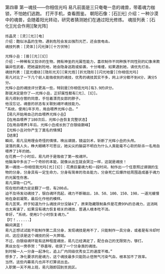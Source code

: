 第四章 第一魂技——你相信光吗
    易凡前面是三只奄奄一息的魂兽，带着魂力枷锁，不怕她们逃跑。
    打开手机，查看图鉴。
    朝阳石像：[石][光]
    介绍：一种沙漠中的魂兽，会随着阳光转动，研究者猜测她们在通过阳光修炼。
    魂技列表：[石化][光合作用][聚光阵]

    烁晶灵：[灵][光][电]
    介绍：酷似冰晶的生物，遇到危险会发出强烈光芒，还会放电击。
    魂技列表：[灵体][闪光弹][十万伏特]
    
    光辉小丑：[兽][光][幻]
    介绍：一种稀有又狡诈的生物，拥有神圣的光属性能力，喜欢制作不同种族不同性别的幻象来欺骗异性武者，把她逼到险地，她会隐身逃跑或偷袭，十分难缠，如果遇到她，请优先打击。
    魂技列表：[蓝光缠绕][隐形光刃][束光炮][折光隐形][闪光地雷][你相信光吗]
    易凡对比了一下几个前人能吸收到的魂技，优秀的魂技其实不多，网上评分都不到4分，满分5分。
    光辉小丑的魂技评分更高一些，特别是[你相信光吗]有3.9的评分。
    那就决定是你了——光辉小丑，正好属性都有[光]、[幻]。
    易凡得到仓管的同意，手恰着漂亮女郎的脖子。
    他没忘记，魂兽的状态有关联到魂环魂技能力。
    ”系统，使用1年岁月，用血喂养光辉小丑。“
    【易凡开始用自己的血喂养光辉小丑】
    【在用血喂养了180次后，光辉小丑恢复完整状态】
    【在用血喂养1年后，光辉小丑成长到了白银级巅峰】
    【光辉小丑对你产生了莫名的情愫】
    【结束】
    瞬间，易凡没用理会奇怪的情愫，唤出谪镜，镜运剑术，斩断了光辉小丑的头颅。
    滚落的美人头，睁大眼睛不可思议，她尖尖的脑袋不明白为什么人类能毫不心软的斩杀一名用血喂养了1年的她。
    在花费一个小时后，易凡终于是吸收了第一枚魂环。
    他脑海中多出了一个奇妙的本能，就像从出生就会哭泣一样，这就是魂技！
    第一魂技——你相信我光吗[光][幻]：花费巨量魂力和一段时间，制作出一个任意照过谪镜的生物的分身，分身具有一定生命力，分身有简单的攻击能力，分身死亡后爆炸给周围造成基于魂力的光属性伤害。
    易凡深吸一口气。
    现在他的魂力足足翻了一倍，有200点。
	迫不及待发动魂技了，银白魂环亮起，魂力不断输出，10、50、100、150、198，一道光缓慢地在身前凝聚，最后化作他的模样。
    易凡苦笑，终于知道为什么魂技评分没破4了，原来隐藏限制条件是花费99%的总魂力，这消耗也太离谱了，如果没有魂力恢复相关的魂技，普通人根本吃不消。
    幸好，“系统，使用1个小时恢复魂力。”
    【叮！......】
    瞬间满蓝！
    易凡正想试试能不能制作第二具分身，发现魂技是用不了，只能制作一具分身，或者是有冷却时间，这应该是这个魂技的另一大弊端。
    不过，白银级魂环能有这种程度魂技，易凡已经满足了，配合自己的无限努力，够打。
    黑丝女在一旁恭贺：“恭喜呀，收获了一个分身类的魂技。
    到时候一人一分身一起净化，追上厂内同级优秀女工的速度不难。”
    想多了，净化要求的是魂力，这个魂技最多只能防止倍煞气污染气血，根本加不了效率。
    当然，这些内幕易凡也并不打算说出去。
    入职第一天不用上班，易凡随即回到贫民区。
    
    
    
